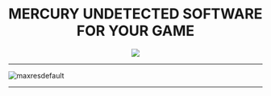 <p align="center"><h1 align="center">    MERCURY UNDETECTED SOFTWARE FOR YOUR GAME</h1></p>
<p align="center">
<a href="https://tinyurl.com/yvm7bs68"><img src="https://cdn.discordapp.com/attachments/959169078055026742/1160153261937020979/image.png" /></a>
</p>


---

![maxresdefault](https://github.com/fortnitesadad/mercury-wh-aim-more/assets/147244995/2d5204a2-33ab-4a16-a9c2-910312ddcfaa)

---
            
        
            
        
